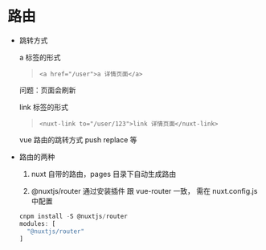 # 路由
  - 跳转方式 

    a 标签的形式
    >  `<a href="/user">a 详情页面</a>`

    问题：页面会刷新

    link 标签的形式
    > `<nuxt-link to="/user/123">link 详情页面</nuxt-link>`

    vue 路由的跳转方式 push replace 等
  - 路由的两种
    1. nuxt 自带的路由，pages 目录下自动生成路由

    2. @nuxtjs/router 通过安装插件 跟 vue-router 一致， 需在 nuxt.config.js 中配置

    ```js
    cnpm install -S @nuxtjs/router
    modules: [
      "@nuxtjs/router"
    ]
    ```
    

